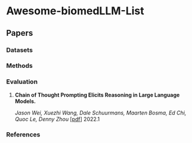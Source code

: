 # Awesome-biomedLLM-List

## Papers

### Datasets

### Methods

### Evaluation


1. **Chain of Thought Prompting Elicits Reasoning in Large Language Models.**

   *Jason Wei, Xuezhi Wang, Dale Schuurmans, Maarten Bosma, Ed Chi, Quoc Le, Denny Zhou* [[pdf](https://arxiv.org/abs/2201.11903)] 2022.1


### References
